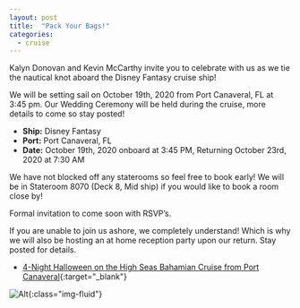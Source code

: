 ```yaml
---
layout: post
title:  "Pack Your Bags!"
categories:
  - cruise
---
```


Kalyn Donovan and Kevin McCarthy invite you to celebrate with us as we tie the nautical knot aboard the Disney Fantasy cruise ship!

We will be setting sail on October 19th, 2020 from Port Canaveral, FL at 3:45 pm.  Our Wedding Ceremony will be held during the cruise, more details to come so stay posted!

* __Ship:__ Disney Fantasy
* __Port:__ Port Canaveral, FL
* __Date:__ October 19th, 2020 onboard at 3:45 PM, Returning October 23rd, 2020 at 7:30 AM

We have not blocked off any staterooms so feel free to book early! We will be in Stateroom 8070 (Deck 8, Mid ship) if you would like to book a room close by!

Formal invitation to come soon with RSVP’s. 

If you are unable to join us ashore, we completely understand! Which is why we will also be hosting an at home reception party upon our return. Stay posted for details.

* [4-Night Halloween on the High Seas Bahamian Cruise from Port Canaveral](https://disneycruise.disney.go.com/cruises-destinations/list/DF0452/4-night-halloween-on-the-high-seas-bahamian-cruise-from-port-canaveral/october-19-2020-disney-fantasy/){:target="_blank"}

![Alt](https://cdn1.parksmedia.wdprapps.disney.com/resize/mwImage/1/960/400/75/dam/wdpro-assets/dcl/cruises-destinations/itineraries/castaway-cay-00-2.4x1.jpg?1554125927039){:class="img-fluid"}
